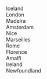 Iceland  
London  
Madeira  
Amsterdam  
Nice  
Marseilles  
Rome  
Florence  
Amalfi  
Ireland  
Newfoundland